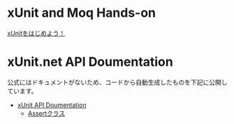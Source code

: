 # xUnit and Moq Hands-on

[xUnitをはじめよう！](Textbook/Getting-Started.md)

# xUnit.net API Doumentation

公式にはドキュメントがないため、コードから自動生成したものを下記に公開しています。

- [xUnit API Doumentation](https://nuitsjp.github.io/xUnit-and-Moq-Hands-on/)
  - [Assertクラス](https://nuitsjp.github.io/xUnit-and-Moq-Hands-on/class_xunit_1_1_assert.html)

